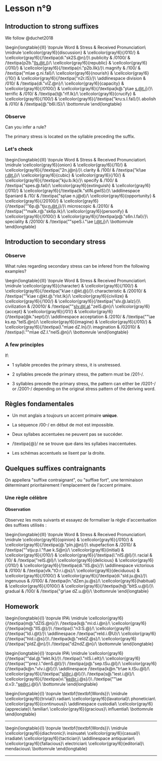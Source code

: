 # Lesson n°9







## Introduction to strong suffixes

We follow @duchet2018


\begin{longtable}{lll}
\toprule
Word & Stress & Received Pronunciation\\
\midrule
\cellcolor{gray!6}{discussion} & \cellcolor{gray!6}{/010/} & \cellcolor{gray!6}{/\textipa{di."sk2S.@n}/}\\
publicity & /0100/ & /\textipa{p2b."lIs.@t.i}/\\
\cellcolor{gray!6}{republic} & \cellcolor{gray!6}{/010/} & \cellcolor{gray!6}{/\textipa{ri."p2b.lIk}/}\\
magnify & /100/ & /\textipa{"m\ae g.ni.faI}/\\
\cellcolor{gray!6}{nourish} & \cellcolor{gray!6}{/10/} & \cellcolor{gray!6}{/\textipa{"n2r.IS}/}\\
\addlinespace
division & /010/ & /\textipa{di."vIZ.@n}/\\
\cellcolor{gray!6}{capacity} & \cellcolor{gray!6}{/0100/} & \cellcolor{gray!6}{/\textipa{k@."p\ae s.@t.i}/}\\
terrific & /010/ & /\textipa{t@."rIf.Ik}/\\
\cellcolor{gray!6}{crucify} & \cellcolor{gray!6}{/100/} & \cellcolor{gray!6}{/\textipa{"kru:s.I.faI}/}\\
abolish & /010/ & /\textipa{@."b6l.IS}/\\
\bottomrule
\end{longtable}

### Observe

Can you infer a rule?




The primary stress is located on the syllable preceding the suffix.

### Let's check


\begin{longtable}{lll}
\toprule
Word & Stress & Received Pronunciation\\
\midrule
\cellcolor{gray!6}{onion} & \cellcolor{gray!6}{/10/} & \cellcolor{gray!6}{/\textipa{"2n.j@n}/}\\
clarity & /100/ & /\textipa{"kl\ae r.@t.i}/\\
\cellcolor{gray!6}{cubic} & \cellcolor{gray!6}{/10/} & \cellcolor{gray!6}{/\textipa{"kju:b.Ik}/}\\
specify & /100/ & /\textipa{"spes.@.faI}/\\
\cellcolor{gray!6}{extinguish} & \cellcolor{gray!6}{/010/} & \cellcolor{gray!6}{/\textipa{Ik."stIN.gwIS}/}\\
\addlinespace
Spaniard & /10/ & /\textipa{"sp\ae n.j@d}/\\
\cellcolor{gray!6}{opportunity} & \cellcolor{gray!6}{/20100/} & \cellcolor{gray!6}{/\textipa{""6p.@."tju:n.@t.i}/}\\
microscopic & /2010/ & /\textipa{""maIk.r@."sk6p.Ik}/\\
\cellcolor{gray!6}{personify} & \cellcolor{gray!6}{/0100/} & \cellcolor{gray!6}{/\textipa{p@."s6n.I.faI}/}\\
speciality & /20100/ & /\textipa{""speS.i."\ae l.@t.i}/\\
\bottomrule
\end{longtable}

## Introduction to secondary stress

### Observe

What rules regarding secondary stress can be infered from the following examples?


\begin{longtable}{lll}
\toprule
Word & Stress & Received Pronunciation\\
\midrule
\cellcolor{gray!6}{character} & \cellcolor{gray!6}{/100/} & \cellcolor{gray!6}{/\textipa{"k\ae r.@kt.@}/}\\
characteristic & /20010/ & /\textipa{""k\ae r.@kt.@."rIst.Ik}/\\
\cellcolor{gray!6}{civilize} & \cellcolor{gray!6}{/100/} & \cellcolor{gray!6}{/\textipa{"sIv.@.laIz}/}\\
civilization & /20010/ & /\textipa{""sIv.@l.aI."zeIS.@n}/\\
\cellcolor{gray!6}{accept} & \cellcolor{gray!6}{/01/} & \cellcolor{gray!6}{/\textipa{@k."sept}/}\\
\addlinespace
acceptation & /2010/ & /\textipa{""\ae ks.ep."teIS.@n}/\\
\cellcolor{gray!6}{imagine} & \cellcolor{gray!6}{/010/} & \cellcolor{gray!6}{/\textipa{I."m\ae dZ.In}/}\\
imagination & /02010/ & /\textipa{I.""m\ae dZ.I."neIS.@n}/\\
\bottomrule
\end{longtable}

### A few principles

If:

* 1 syllable precedes the primary stress, it is unstressed.

* 2 syllables precede the primary stress, the pattern must be /201-/.

* 3 syllables precede the primary stress, the pattern can either be /0201-/ or /2001-/ depending on the original stress pattern of the deriving word.


## Règles fondamentales

* Un mot anglais a toujours un accent primaire **unique**.

* La séquence /00-/ en début de mot est impossible.

* Deux syllabes accentuées ne peuvent pas se succéder.

* /\textipa{@}/ ne se trouve que dans les syllabes inaccentuées.

* Les schémas accentuels se lisent par la droite.


## Quelques suffixes contraignants

On appellera "suffixe contraignant", ou "suffixe fort", une terminaison déterminant prioritairement l'emplacement de l'accent primaire.

### Une règle célèbre

#### Observation

Observez les mots suivants et essayez de formaliser la règle d'accentuation des suffixes utilisés :


\begin{longtable}{lll}
\toprule
Word & Stress & Received Pronunciation\\
\midrule
\cellcolor{gray!6}{opinion} & \cellcolor{gray!6}{/010/} & \cellcolor{gray!6}{/\textipa{@."pIn.j@n}/}\\
stupefaction & /2010/ & /\textipa{""stju:p.I."f\ae k.S@n}/\\
\cellcolor{gray!6}{initial} & \cellcolor{gray!6}{/010/} & \cellcolor{gray!6}{/\textipa{I."nIS.@l}/}\\
racial & /10/ & /\textipa{"reIS.@l}/\\
\cellcolor{gray!6}{delicious} & \cellcolor{gray!6}{/010/} & \cellcolor{gray!6}{/\textipa{di."lIS.@s}/}\\
\addlinespace
victorious & /0100/ & /\textipa{vIk."tO:r.i.@s}/\\
\cellcolor{gray!6}{deciduous} & \cellcolor{gray!6}{/0100/} & \cellcolor{gray!6}{/\textipa{di."sId.ju.@s}/}\\
ingenuous & /0100/ & /\textipa{In."dZen.ju.@s}/\\
\cellcolor{gray!6}{habitual} & \cellcolor{gray!6}{/0100/} & \cellcolor{gray!6}{/\textipa{h@."bItS.u.@l}/}\\
gradual & /100/ & /\textipa{"gr\ae dZ.u.@l}/\\
\bottomrule
\end{longtable}
## Homework


\begin{longtable}{l}
\toprule
IPA\\
\midrule
\cellcolor{gray!6}{/\textipa{m@."dZIS.@n}/}\\
/\textipa{k@."mi:d.i.@n}/\\
\cellcolor{gray!6}{/\textipa{m@."lIS.@}/}\\
/\textipa{I."n3:S.@}/\\
\cellcolor{gray!6}{/\textipa{"Id.i.@t}/}\\
\addlinespace
/\textipa{"reId.i.@U}/\\
\cellcolor{gray!6}{/\textipa{"hId.i.@s}/}\\
/\textipa{k@."reIdZ.@s}/\\
\cellcolor{gray!6}{/\textipa{"pIdZ.@n}/}\\
/\textipa{"d2ndZ.@n}/\\
\bottomrule
\end{longtable}


\begin{longtable}{l}
\toprule
IPA\\
\midrule
\cellcolor{gray!6}{/\textipa{""daI.@."lekt.Ik}/}\\
/\textipa{I."nIS.i.eIt}/\\
\cellcolor{gray!6}{/\textipa{""prez.I."denS.@l}/}\\
/\textipa{p@."sep.tSu.@l}/\\
\cellcolor{gray!6}{/\textipa{k@n."vIv.i.@l}/}\\
\addlinespace
/\textipa{k@n."tr\ae k.tSu.@l}/\\
\cellcolor{gray!6}{/\textipa{"sI@r.i.@l}/}\\
/\textipa{s@."lest.i.@l}/\\
\cellcolor{gray!6}{/\textipa{vi."ke@r.i.@s}/}\\
/\textipa{""\ae d.v3:."se@r.i.@l}/\\
\bottomrule
\end{longtable}


 
\begin{longtable}{l}
\toprule
\textbf{\textbf{Words}}\\
\midrule
\cellcolor{gray!6}{trivial}\\
radian\\
\cellcolor{gray!6}{lavatorial}\\
phonetician\\
\cellcolor{gray!6}{continuous}\\
\addlinespace
custodial\\
\cellcolor{gray!6}{appreciate}\\
familiar\\
\cellcolor{gray!6}{gracious}\\
influential\\
\bottomrule
\end{longtable} 

---


 
\begin{longtable}{l}
\toprule
\textbf{\textbf{Words}}\\
\midrule
\cellcolor{gray!6}{diachronic}\\
insinuate\\
\cellcolor{gray!6}{casual}\\
irradiate\\
\cellcolor{gray!6}{tactician}\\
\addlinespace
antiquarian\\
\cellcolor{gray!6}{fallacious}\\
electrician\\
\cellcolor{gray!6}{editorial}\\
mendacious\\
\bottomrule
\end{longtable} 

---
